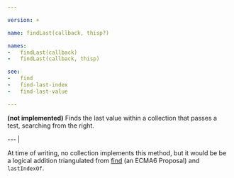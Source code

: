 ```yaml
---

version: +

name: findLast(callback, thisp?)

names:
-   findLast(callback)
-   findLast(callback, thisp)

see:
-   find
-   find-last-index
-   find-last-value

---
```


<strong>(not implemented)</strong> Finds the last value within a collection that
passes a test, searching from the right.

--- |

At time of writing, no collection implements this method, but it would be be a
logical addition triangulated from [find][] (an ECMA6 Proposal) and
`lastIndexOf`.

[find]: https://developer.mozilla.org/en-US/docs/Web/JavaScript/Reference/Global_Objects/Array/find

